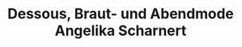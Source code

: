 ---
title: "Dessous, Braut- und Abendmode Angelika Scharnert"
url: /langenselbold/dessous-braut-und-abendmode-angelika-scharnert/
shop: Allgemein
---